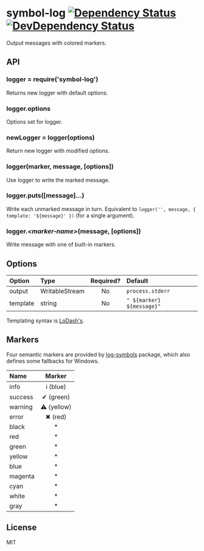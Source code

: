 # symbol-log [![Dependency Status][david-badge]][david] [![DevDependency Status][david-dev-badge]][david-dev]

[david-badge]: https://david-dm.org/eush77/symbol-log.png
[david]: https://david-dm.org/eush77/symbol-log
[david-dev-badge]: https://david-dm.org/eush77/symbol-log/dev-status.png
[david-dev]: https://david-dm.org/eush77/symbol-log#info=devDependencies

Output messages with colored markers.

## API

### logger = require('symbol-log')

Returns new logger with default options.

### logger.options

Options set for logger.

### newLogger = logger(options)

Return new logger with modified options.

### logger(marker, message, [options])

Use logger to write the marked message.

### logger.puts([message]...)

Write each unmarked message in turn. Equivalent to `logger('', message, { template: '${message}' })` (for a single argument).

### logger.*&lt;marker-name&gt;*(message, [options])

Write message with one of built-in markers.

## Options

| Option   | Type           | Required? | Default                   |
| :------- | :------------- | :-------: | :------------------------ |
| output   | WritableStream | No        | `process.stderr`          |
| template | string         | No        | `" ${marker} ${message}"` |

Templating syntax is [LoDash's](https://lodash.com/docs#template).

## Markers

Four semantic markers are provided by [log-symbols](http://npmjs.org/package/log-symbols) package, which also defines some fallbacks for Windows.

| Name    | Marker            |
| :------ | :---------------: |
| info    | &#x2139; (blue)   |
| success | &#x2714; (green)  |
| warning | &#x26a0; (yellow) |
| error   | &#x2716; (red)    |
| black   | *                 |
| red     | *                 |
| green   | *                 |
| yellow  | *                 |
| blue    | *                 |
| magenta | *                 |
| cyan    | *                 |
| white   | *                 |
| gray    | *                 |

## License

MIT